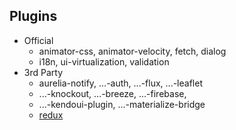 ## Plugins
* Official
  * animator-css, animator-velocity, fetch, dialog
  * i18n, ui-virtualization, validation
* 3rd Party
  * aurelia-notify, ...-auth, ...-flux, ...-leaflet
  * ...-knockout,  ...-breeze, ...-firebase,
  * ...-kendoui-plugin, ...-materialize-bridge
  * [redux](https://zen.id.au/using-aurelia-and-redux-together-for-good-times-all-around/)
